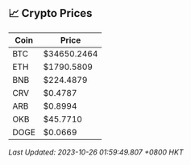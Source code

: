## 📈 Crypto Prices

| Coin | Price |
| ---- | ----- |
| BTC | $34650.2464 |
| ETH | $1790.5809 |
| BNB | $224.4879 |
| CRV | $0.4787 |
| ARB | $0.8994 |
| OKB | $45.7710 |
| DOGE | $0.0669 |

_Last Updated: 2023-10-26 01:59:49.807 +0800 HKT_